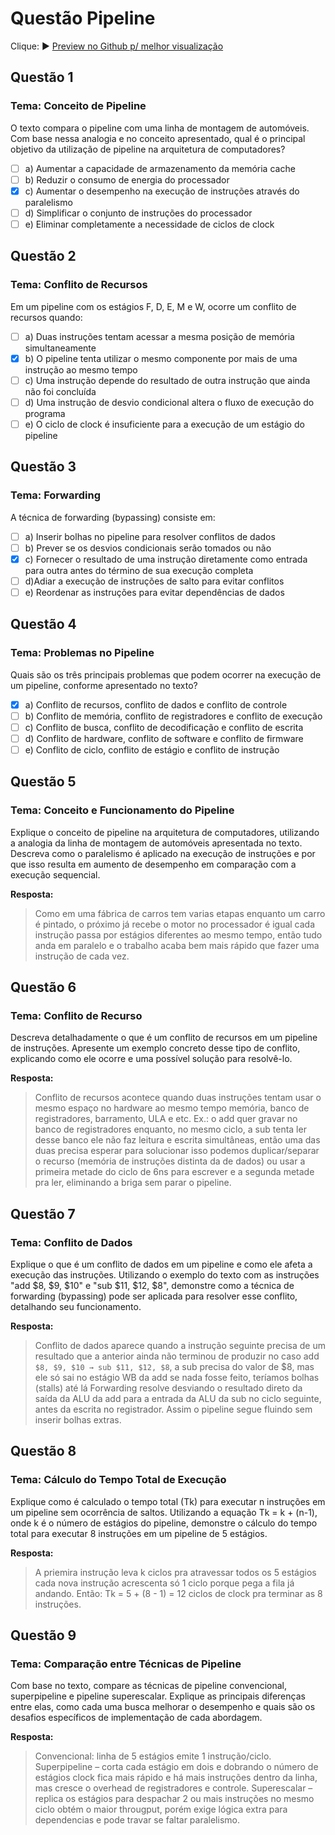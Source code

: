 # Questão Pipeline

Clique: ► [Preview no Github p/ melhor visualização](https://github.com/11joao44/Quest-o-pipeline)

## Questão 1

### Tema: Conceito de Pipeline

O texto compara o pipeline com uma linha de montagem de automóveis. Com base
nessa analogia e no conceito apresentado, qual é o principal objetivo da utilização de
pipeline na arquitetura de computadores?

- [ ] a) Aumentar a capacidade de armazenamento da memória cache
- [ ] b) Reduzir o consumo de energia do processador
- [x] c) Aumentar o desempenho na execução de instruções através do paralelismo
- [ ] d) Simplificar o conjunto de instruções do processador
- [ ] e) Eliminar completamente a necessidade de ciclos de clock

## Questão 2

### Tema: Conflito de Recursos

Em um pipeline com os estágios F, D, E, M e W, ocorre um conflito de recursos quando:

- [ ] a) Duas instruções tentam acessar a mesma posição de memória simultaneamente
- [x] b) O pipeline tenta utilizar o mesmo componente por mais de uma instrução ao mesmo tempo
- [ ] c) Uma instrução depende do resultado de outra instrução que ainda não foi concluída
- [ ] d) Uma instrução de desvio condicional altera o fluxo de execução do programa
- [ ] e) O ciclo de clock é insuficiente para a execução de um estágio do pipeline

## Questão 3

### Tema: Forwarding

A técnica de forwarding (bypassing) consiste em:

- [ ] a) Inserir bolhas no pipeline para resolver conflitos de dados
- [ ] b) Prever se os desvios condicionais serão tomados ou não
- [x] c) Fornecer o resultado de uma instrução diretamente como entrada para outra antes do
      término de sua execução completa
- [ ] d)Adiar a execução de instruções de salto para evitar conflitos
- [ ] e) Reordenar as instruções para evitar dependências de dados

## Questão 4

### Tema: Problemas no Pipeline

Quais são os três principais problemas que podem ocorrer na execução de um pipeline,
conforme apresentado no texto?

- [x] a) Conflito de recursos, conflito de dados e conflito de controle
- [ ] b) Conflito de memória, conflito de registradores e conflito de execução
- [ ] c) Conflito de busca, conflito de decodificação e conflito de escrita
- [ ] d) Conflito de hardware, conflito de software e conflito de firmware
- [ ] e) Conflito de ciclo, conflito de estágio e conflito de instrução

## Questão 5

### Tema: Conceito e Funcionamento do Pipeline

Explique o conceito de pipeline na arquitetura de computadores, utilizando a analogia
da linha de montagem de automóveis apresentada no texto. Descreva como o
paralelismo é aplicado na execução de instruções e por que isso resulta em aumento de
desempenho em comparação com a execução sequencial.

**Resposta:**

> Como em uma fábrica de carros tem varias etapas enquanto um carro é pintado, o próximo já recebe o motor no processador é igual cada instrução passa por estágios diferentes ao mesmo tempo, então tudo anda em paralelo e o trabalho acaba bem mais rápido que fazer uma instrução de cada vez.

## Questão 6

### Tema: Conflito de Recurso

Descreva detalhadamente o que é um conflito de recursos em um pipeline de
instruções. Apresente um exemplo concreto desse tipo de conflito, explicando como ele
ocorre e uma possível solução para resolvê-lo.

**Resposta:**

> Conflito de recursos acontece quando duas instruções tentam usar o mesmo espaço no hardware ao mesmo tempo memória, banco de registradores, barramento, ULA e etc.
> Ex.: o add quer gravar no banco de registradores enquanto, no mesmo ciclo, a sub tenta ler desse banco ele não faz leitura e escrita simultâneas, então uma das duas precisa esperar para solucionar isso podemos duplicar/separar o recurso (memória de instruções distinta da de dados) ou usar a primeira metade do ciclo de 6ns para escrever e a segunda metade pra ler, eliminando a briga sem parar o pipeline.

## Questão 7

### Tema: Conflito de Dados

Explique o que é um conflito de dados em um pipeline e como ele afeta a execução das
instruções. Utilizando o exemplo do texto com as instruções "add $8, $9, $10" e "sub
$11, $12, $8", demonstre como a técnica de forwarding (bypassing) pode ser aplicada
para resolver esse conflito, detalhando seu funcionamento.

**Resposta:**

> Conflito de dados aparece quando a instrução seguinte precisa de um resultado que a anterior ainda não terminou de produzir no caso add `$8, $9, $10 → sub $11, $12, $8`, a sub precisa do valor de $8, mas ele só sai no estágio WB da add se nada fosse feito, teríamos bolhas (stalls) até lá Forwarding resolve desviando o resultado direto da saída da ALU da add para a entrada da ALU da sub no ciclo seguinte, antes da escrita no registrador. Assim o pipeline segue fluindo sem inserir bolhas extras.

## Questão 8

### Tema: Cálculo do Tempo Total de Execução

Explique como é calculado o tempo total (Tk) para executar n instruções em um pipeline
sem ocorrência de saltos. Utilizando a equação Tk = k + (n-1), onde k é o número de
estágios do pipeline, demonstre o cálculo do tempo total para executar 8 instruções em
um pipeline de 5 estágios.

**Resposta:**

> A priemira instrução leva k ciclos pra atravessar todos os 5 estágios cada nova instrução acrescenta só 1 ciclo porque pega a fila já andando. Então: Tk = 5 + (8 - 1) = 12 ciclos de clock pra terminar as 8 instruções.

## Questão 9

### Tema: Comparação entre Técnicas de Pipeline

Com base no texto, compare as técnicas de pipeline convencional, superpipeline e
pipeline superescalar. Explique as principais diferenças entre elas, como cada uma
busca melhorar o desempenho e quais são os desafios específicos de implementação de
cada abordagem.

**Resposta:**

> Convencional: linha de 5 estágios emite 1 instrução/ciclo.
> Superpipeline – corta cada estágio em dois e dobrando o número de estágios clock fica mais rápido e há mais instruções dentro da linha, mas cresce o overhead de registradores e controle.
> Superescalar – replica os estágios para despachar 2 ou mais instruções no mesmo ciclo obtém o maior througput, porém exige lógica extra para dependencias e pode travar se faltar paralelismo.
